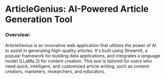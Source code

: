 # ArticleGenius: AI-Powered Article Generation Tool

### Overview:
ArticleGenius is an innovative web application that utilizes the power of AI to assist in generating high-quality articles. It's built using Streamlit, a popular framework for building data applications, and integrates a language model (LLaMa 2) for content creation. This tool is tailored for users who need quick, intelligent, and customized article writing, such as content creators, marketers, researchers, and educators.